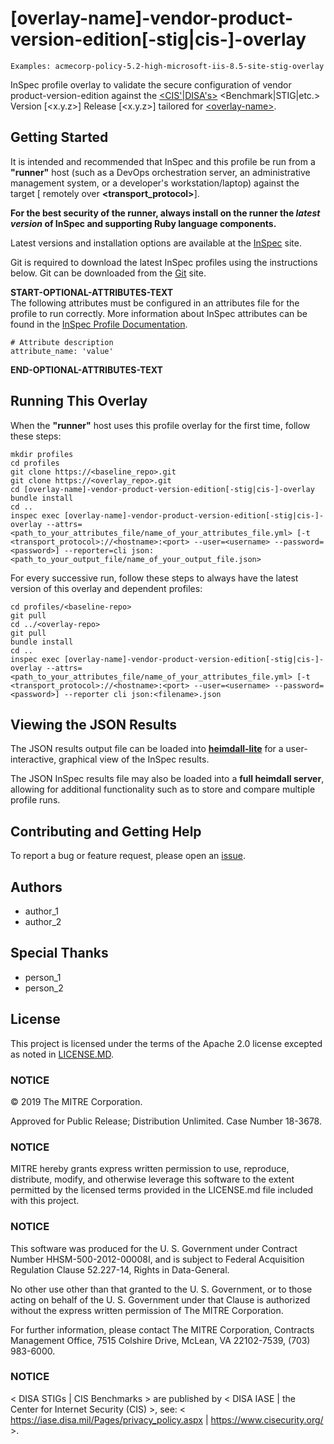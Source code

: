 # [overlay-name]-vendor-product-version-edition[-stig|cis-]-overlay

    Examples: acmecorp-policy-5.2-high-microsoft-iis-8.5-site-stig-overlay

InSpec profile overlay to validate the secure configuration of vendor product-version-edition against the [\<CIS'|DISA's\>](http://linktoguide) \<Benchmark|STIG|etc.\> Version [\<x.y.z\>] Release [\<x.y.z\>] tailored for [\<overlay-name>](http://linktooverlayguide).

## Getting Started  
It is intended and recommended that InSpec and this profile be run from a __"runner"__ host (such as a DevOps orchestration server, an administrative management system, or a developer's workstation/laptop) against the target [ remotely over __<transport_protocol>__].
    
__For the best security of the runner, always install on the runner the _latest version_ of InSpec and supporting Ruby language components.__ 

Latest versions and installation options are available at the [InSpec](http://inspec.io/) site.

Git is required to download the latest InSpec profiles using the instructions below. Git can be downloaded from the [Git](https://git-scm.com/book/en/v2/Getting-Started-Installing-Git) site. 

__START-OPTIONAL-ATTRIBUTES-TEXT__<br/>
The following attributes must be configured in an attributes file for the profile to run correctly. More information about InSpec attributes can be found in the [InSpec Profile Documentation](https://www.inspec.io/docs/reference/profiles/).

```
# Attribute description
attribute_name: 'value'
```
__END-OPTIONAL-ATTRIBUTES-TEXT__

## Running This Overlay
When the __"runner"__ host uses this profile overlay for the first time, follow these steps: 

```
mkdir profiles
cd profiles
git clone https://<baseline_repo>.git
git clone https://<overlay_repo>.git
cd [overlay-name]-vendor-product-version-edition[-stig|cis-]-overlay
bundle install
cd ..
inspec exec [overlay-name]-vendor-product-version-edition[-stig|cis-]-overlay --attrs=<path_to_your_attributes_file/name_of_your_attributes_file.yml> [-t <transport_protocol>://<hostname>:<port> --user=<username> --password=<password>] --reporter=cli json:<path_to_your_output_file/name_of_your_output_file.json>
```
For every successive run, follow these steps to always have the latest version of this overlay and dependent profiles:

```
cd profiles/<baseline-repo>
git pull
cd ../<overlay-repo>
git pull
bundle install
cd ..
inspec exec [overlay-name]-vendor-product-version-edition[-stig|cis-]-overlay --attrs=<path_to_your_attributes_file/name_of_your_attributes_file.yml> [-t <transport_protocol>://<hostname>:<port> --user=<username> --password=<password>] --reporter cli json:<filename>.json
```

## Viewing the JSON Results

The JSON results output file can be loaded into __[heimdall-lite](https://mitre.github.io/heimdall-lite/)__ for a user-interactive, graphical view of the InSpec results. 

The JSON InSpec results file may also be loaded into a __full heimdall server__, allowing for additional functionality such as to store and compare multiple profile runs.

## Contributing and Getting Help
To report a bug or feature request, please open an [issue](https://<overlay_repo>/issues/new).

## Authors
* author_1
* author_2

## Special Thanks
* person_1
* person_2

## License 

This project is licensed under the terms of the Apache 2.0 license excepted as noted in [LICENSE.MD](https://github.com/mitre/project/blob/master/LICENSE.md). 

### NOTICE

© 2019 The MITRE Corporation.  

Approved for Public Release; Distribution Unlimited. Case Number 18-3678.  

### NOTICE
MITRE hereby grants express written permission to use, reproduce, distribute, modify, and otherwise leverage this software to the extent permitted by the licensed terms provided in the LICENSE.md file included with this project.

### NOTICE  

This software was produced for the U. S. Government under Contract Number HHSM-500-2012-00008I, and is subject to Federal Acquisition Regulation Clause 52.227-14, Rights in Data-General.  

No other use other than that granted to the U. S. Government, or to those acting on behalf of the U. S. Government under that Clause is authorized without the express written permission of The MITRE Corporation. 

For further information, please contact The MITRE Corporation, Contracts Management Office, 7515 Colshire Drive, McLean, VA  22102-7539, (703) 983-6000.  

### NOTICE

< DISA STIGs | CIS Benchmarks > are published by < DISA IASE | the Center for Internet Security (CIS) >, see: 
< https://iase.disa.mil/Pages/privacy_policy.aspx | https://www.cisecurity.org/ >.

